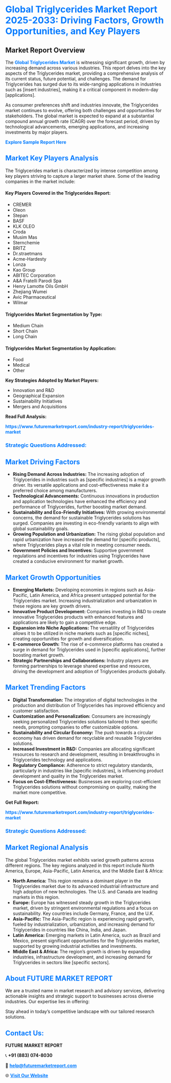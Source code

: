 <h1 style="color: #007BFF;">Global Triglycerides Market Report 2025-2033: Driving Factors, Growth Opportunities, and Key Players</h1>

<section id="overview">
<h2>Market Report Overview</h2>
<p>The <a href="https://www.futuremarketreport.com/industry-report/triglycerides-market" style="color: #007BFF; text-decoration: none;"><strong>Global Triglycerides Market</strong></a> is witnessing significant growth, driven by increasing demand across various industries. This report delves into the key aspects of the Triglycerides market, providing a comprehensive analysis of its current status, future potential, and challenges. The demand for Triglycerides has surged due to its wide-ranging applications in industries such as [insert industries], making it a critical component in modern-day [applications].</p>
<p>As consumer preferences shift and industries innovate, the Triglycerides market continues to evolve, offering both challenges and opportunities for stakeholders. The global market is expected to expand at a substantial compound annual growth rate (CAGR) over the forecast period, driven by technological advancements, emerging applications, and increasing investments by major players.</p>
</section>

<section id="overview">
<p><a href="https://www.futuremarketreport.com/request-sample/reportId=90599" style="color: #007BFF; text-decoration: none;"><strong>Explore Sample Report Here</strong></a></p>
</section>

<section id="key-players">
<h2 style="color: #007BFF;">Market Key Players Analysis</h2>
<p>The Triglycerides market is characterized by intense competition among key players striving to capture a larger market share. Some of the leading companies in the market include:</p>
<h4>Key Players Covered in the Triglycerides Report:</h4>
<ul><li>CREMER</li><li>Oleon</li><li>Stepan</li><li>BASF</li><li>KLK OLEO</li><li>Croda</li><li>Musim Mas</li><li>Sternchemie</li><li>BRITZ</li><li>Dr.straetmans</li><li>Acme-Hardesty</li><li>Lonza</li><li>Kao Group</li><li>ABITEC Corporation</li><li>A&amp;A Fratelli Parodi Spa</li><li>Henry Lamotte Oils GmbH</li><li>Zhejiang Wumei</li><li>Avic Pharmaceutical</li><li>Wilmar</li></ul>
<h4>Triglycerides Market Segmentation by Type:</h4>
<ul><li>Medium Chain</li><li>Short Chain</li><li>Long Chain</li></ul>

<h4>Triglycerides Market Segmentation by Application:</h4>
<ul><li>Food</li><li>Medical</li><li>Other</li></ul>
<p><strong>Key Strategies Adopted by Market Players:</strong></p>
<ul>
<li>Innovation and R&D</li>
<li>Geographical Expansion</li>
<li>Sustainability Initiatives</li>
<li>Mergers and Acquisitions</li>
</ul>
</section>

<section>
<p><strong>Read Full Analysis: </strong></p><a href="https://www.futuremarketreport.com/industry-report/triglycerides-market" style="color: #007BFF; text-decoration: none;"><strong>https://www.futuremarketreport.com/industry-report/triglycerides-market</strong></a>
<h3 style="color: #007BFF;">Strategic Questions Addressed:</h3>
</section>

<section id="driving-factors">
<h2 style="color: #007BFF;">Market Driving Factors</h2>
<ul>
<li><strong>Rising Demand Across Industries:</strong> The increasing adoption of Triglycerides in industries such as [specific industries] is a major growth driver. Its versatile applications and cost-effectiveness make it a preferred choice among manufacturers.</li>
<li><strong>Technological Advancements:</strong> Continuous innovations in production and application technologies have enhanced the efficiency and performance of Triglycerides, further boosting market demand.</li>
<li><strong>Sustainability and Eco-Friendly Initiatives:</strong> With growing environmental concerns, the demand for sustainable Triglycerides solutions has surged. Companies are investing in eco-friendly variants to align with global sustainability goals.</li>
<li><strong>Growing Population and Urbanization:</strong> The rising global population and rapid urbanization have increased the demand for [specific products], where Triglycerides plays a vital role in meeting consumer needs.</li>
<li><strong>Government Policies and Incentives:</strong> Supportive government regulations and incentives for industries using Triglycerides have created a conducive environment for market growth.</li>
</ul>
</section>

<section id="growth-opportunities">
<h2 style="color: #007BFF;">Market Growth Opportunities</h2>
<ul>
<li><strong>Emerging Markets:</strong> Developing economies in regions such as Asia-Pacific, Latin America, and Africa present untapped potential for the Triglycerides market. Increasing industrialization and urbanization in these regions are key growth drivers.</li>
<li><strong>Innovative Product Development:</strong> Companies investing in R&D to create innovative Triglycerides products with enhanced features and applications are likely to gain a competitive edge.</li>
<li><strong>Expansion into Niche Applications:</strong> The versatility of Triglycerides allows it to be utilized in niche markets such as [specific niches], creating opportunities for growth and diversification.</li>
<li><strong>E-commerce Growth:</strong> The rise of e-commerce platforms has created a surge in demand for Triglycerides used in [specific applications], further boosting market growth.</li>
<li><strong>Strategic Partnerships and Collaborations:</strong> Industry players are forming partnerships to leverage shared expertise and resources, driving the development and adoption of Triglycerides products globally.</li>
</ul>
</section>

<section id="trending-factors">
<h2 style="color: #007BFF;">Market Trending Factors</h2>
<ul>
<li><strong>Digital Transformation:</strong> The integration of digital technologies in the production and distribution of Triglycerides has improved efficiency and customer satisfaction.</li>
<li><strong>Customization and Personalization:</strong> Consumers are increasingly seeking personalized Triglycerides solutions tailored to their specific needs, prompting companies to offer customizable options.</li>
<li><strong>Sustainability and Circular Economy:</strong> The push towards a circular economy has driven demand for recyclable and reusable Triglycerides solutions.</li>
<li><strong>Increased Investment in R&D:</strong> Companies are allocating significant resources to research and development, resulting in breakthroughs in Triglycerides technology and applications.</li>
<li><strong>Regulatory Compliance:</strong> Adherence to strict regulatory standards, particularly in industries like [specific industries], is influencing product development and quality in the Triglycerides market.</li>
<li><strong>Focus on Cost-Effectiveness:</strong> Businesses are exploring cost-efficient Triglycerides solutions without compromising on quality, making the market more competitive.</li>
</ul>
</section>

<section>
<p><strong>Get Full Report: </strong></p><a href="https://www.futuremarketreport.com/industry-report/triglycerides-market" style="color: #007BFF; text-decoration: none;"><strong>https://www.futuremarketreport.com/industry-report/triglycerides-market</strong></a>
<h3 style="color: #007BFF;">Strategic Questions Addressed:</h3>
</section>


<section id="regional-analysis">
<h2 style="color: #007BFF;">Market Regional Analysis</h2>
<p>The global Triglycerides market exhibits varied growth patterns across different regions. The key regions analyzed in this report include North America, Europe, Asia-Pacific, Latin America, and the Middle East & Africa:</p>
<ul>
<li><strong>North America:</strong> This region remains a dominant player in the Triglycerides market due to its advanced industrial infrastructure and high adoption of new technologies. The U.S. and Canada are leading markets in this region.</li>
<li><strong>Europe:</strong> Europe has witnessed steady growth in the Triglycerides market, driven by stringent environmental regulations and a focus on sustainability. Key countries include Germany, France, and the U.K.</li>
<li><strong>Asia-Pacific:</strong> The Asia-Pacific region is experiencing rapid growth, fueled by industrialization, urbanization, and increasing demand for Triglycerides in countries like China, India, and Japan.</li>
<li><strong>Latin America:</strong> Emerging markets in Latin America, such as Brazil and Mexico, present significant opportunities for the Triglycerides market, supported by growing industrial activities and investments.</li>
<li><strong>Middle East & Africa:</strong> The region’s growth is driven by expanding industries, infrastructure development, and increasing demand for Triglycerides in sectors like [specific sectors].</li>
</ul>
</section>

<footer>
<h2 style="color: #007BFF;">About FUTURE MARKET REPORT</h2>
<p>We are a trusted name in market research and advisory services, delivering actionable insights and strategic support to businesses across diverse industries. Our expertise lies in offering:</p>

<p>Stay ahead in today’s competitive landscape with our tailored research solutions.</p>

<h2 style="color: #007BFF;">Contact Us:</h2>
<p><strong>FUTURE MARKET REPORT</strong></p>
<p>📞 <strong>+91 (883) 074-8030</strong></p>
<p>📧 <strong><a href="mailto:help@futuremarketreport.com" style="color: #007BFF;">help@futuremarketreport.com</a></strong></p>
<p>🌐 <strong><a href="https://www.futuremarketreport.com/" style="color: #007BFF;">Visit Our Website</a></strong></p>
</footer>
